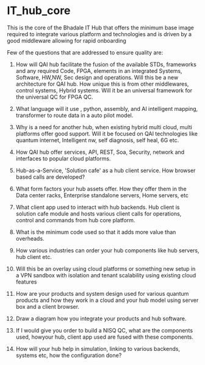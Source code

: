 # IT_hub_core
This is the core of the Bhadale IT Hub that offers the minimum base image required to integrate various platform and technologies and is driven by a good middleware allowing for  rapid onboarding 

Few of the questions that are addressed to ensure quality are:  

1) How will QAI hub facilitate the fusion of the available STDs, frameworks and any required Code, FPGA, elements in an integrated Systems, Software, HW,NW, Sec design and operations. Will this be a new architecture for QAI hub. How unique this is from other middlewares, control systems, Hybrid systems. Will it be an universal framework for the universal QC for FPGA QC.

2) What language will it use , python, assembly, and AI intelligent mapping, transformer to route data in a auto pilot model. 

3) Why is a need for another hub, when existing hybrid multi cloud, multi platforms offer good support. Will it be focused on QAI technologies like quantum internet, Intelligent nw, self diagnosis, self heal, 6G etc. 

4) How QAI hub offer services, API, REST, Soa, Security, network and interfaces to popular cloud platforms.

5) Hub-as-a-Service, 'Solution cafe' as a hub client service. How browser based calls are developed?

6) What form factors your hub assets offer. How they offer them in the Data center racks, Enterprise standalone servers, Home servers, etc

7) What client app used to interact with hub backends. Hub client is solution cafe module and hosts various client calls for operations, control and commands from hub core platform.

8) What is the minimum code used so that it adds more value than overheads.

9) How various industries can order your hub components like hub servers, hub client etc.

10) Will this be an overlay using cloud platforms or something new setup in a VPN sandbox with isolation and tenant scalability using existing cloud features

11) How are your products and system design used for various quantum products and how they work in a cloud and your hub model using server box and a client browser.

12) Draw a diagram how you integrate your products and hub software.

13) If I would give you order to build a NISQ QC, what are the components used, howyour hub, client app used are fused with these components.

14) How will your hub help in simulation, linking to various backends, systems etc, how the configuration done? 
